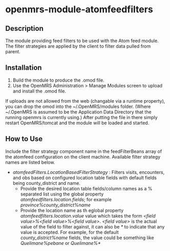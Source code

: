 openmrs-module-atomfeedfilters
==========================

Description
-----------
The module providing feed filters to be used with the Atom feed module. The filter strategies are applied
by the client to filter data pulled from parent.

Installation
------------
1. Build the module to produce the .omod file.
2. Use the OpenMRS Administration > Manage Modules screen to upload and install the .omod file.

If uploads are not allowed from the web (changable via a runtime property), you can drop the omod
into the ~/.OpenMRS/modules folder.  (Where ~/.OpenMRS is assumed to be the Application 
Data Directory that the running openmrs is currently using.)  After putting the file in there 
simply restart OpenMRS/tomcat and the module will be loaded and started.

How to Use
----------
Include the filter strategy component name in the ﻿feedFilterBeans array of the atomfeed configuration on
the client machine. Available filter strategy names are listed below.

* _atomfeedFilters.LocationBasedFilterStrategy_ : Filters visits, encounters, and obs based on configured
location table fields with default fields being county_district and name.
    * Provide the desired location table fields/column names as a % separated list using the global property
    _atomfeedfilters.location.fields_; for example _province%county_district%name_
    * Provide the location name as th eglobal property _atomfeedfilters.location.value_ value which takes the form 
    _\<field value>%\<field value>%\<field value>_. _\<field value>_ is the actual value of the field to filter against,
    it can also be _*_ to indicate that any value is accepted. For example, for the default _county_district%name_ fields,
    the value could be something like _Quelimane%pebane_ or _Quelimane%*_
